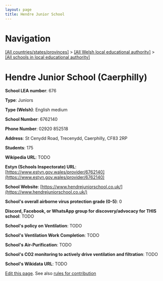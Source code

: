 ```yaml
---
layout: page
title: Hendre Junior School
---
```

# Navigation

[[All countries/states/provinces]](../../..) > [[All Welsh local educational authority]](../..) > [[All schools in local educational authority]](..)

# Hendre Junior School (Caerphilly)

**School LEA number**: 676

**Type**: Juniors

**Type (Welsh)**: English medium

**School Number**: 6762140

**Phone Number**: 02920 852518

**Address**: St Cenydd Road, Trecenydd, Caerphilly, CF83 2RP

**Students**: 175

**Wikipedia URL**: TODO

**Estyn (Schools Inspectorate) URL**: [https://www.estyn.gov.wales/provider/6762140](https://www.estyn.gov.wales/provider/6762140)

**School Website**: [https://www.hendrejuniorschool.co.uk/](https://www.hendrejuniorschool.co.uk/)

**School's overall airborne virus protection grade (0-5)**: 0

**Discord, Facebook, or WhatsApp group for discovery/advocacy for THIS school**: TODO

**School's policy on Ventilation**: TODO

**School's Ventilation Work Completion**: TODO

**School's Air-Purification**: TODO

**School's CO2 monitoring to actively drive ventilation and filtration**: TODO

**School's Wikidata URL**: TODO




[Edit this page](https://github.com/VentilationProject/Wales/edit/prif/./Caerphilly/Hendre_Junior_School.md). See also [rules for contribution](../../../contribution-rules/)